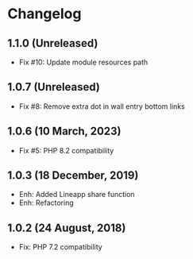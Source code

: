 Changelog
=========

1.1.0 (Unreleased)
-----------------------
- Fix #10: Update module resources path

1.0.7 (Unreleased)
-----------------------
- Fix #8: Remove extra dot in wall entry bottom links

1.0.6 (10 March, 2023)
-----------------------
- Fix #5: PHP 8.2 compatibility

1.0.3 (18 December, 2019)
----------------------
- Enh: Added Lineapp share function
- Enh: Refactoring

1.0.2 (24 August, 2018)
-----------------------
- Fix: PHP 7.2 compatibility
